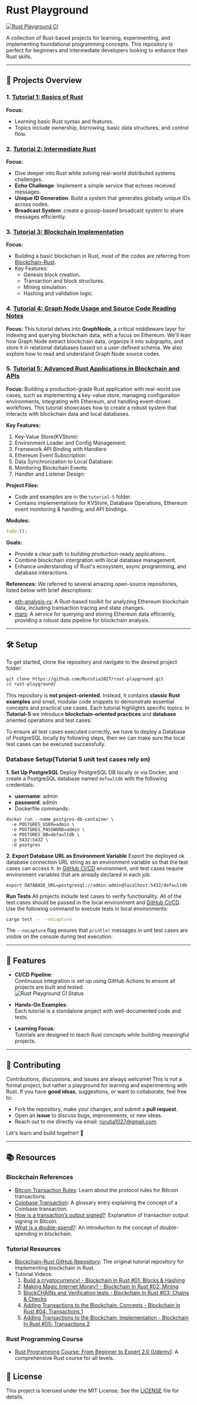 # Rust Playground

[![Rust Playground CI](https://github.com/Rurutia1027/rust-playground/actions/workflows/ci.yml/badge.svg)](https://github.com/Rurutia1027/rust-playground/actions/workflows/ci.yml)

A collection of Rust-based projects for learning, experimenting, and implementing foundational programming concepts. This repository is perfect for beginners and intermediate developers looking to enhance their Rust skills.

---

## 🚀 Projects Overview

### 1. [Tutorial 1: Basics of Rust](./tutorial-1/)

**Focus:**

- Learning basic Rust syntax and features.
- Topics include ownership, borrowing, basic data structures, and control flow.

### 2. [Tutorial 2: Intermediate Rust](./tutorial-2/)

**Focus:**

- Dive deeper into Rust while solving real-world distributed systems challenges.
- **Echo Challenge**: Implement a simple service that echoes received messages.
- **Unique ID Generation**: Build a system that generates globally unique IDs across nodes.
- **Broadcast System**: create a gossip-based broadcast system to share messages efficiently.

### 3. [Tutorial 3: Blockchain Implementation](./tutorial-3/)

**Focus:**

- Building a basic blockchain in Rust, most of the codes are referring from [Blockchain-Rust](https://github.com/GeekLaunch/blockchain-rust).
- Key Features:
  - Genesis block creation.
  - Transaction and block structures.
  - Mining simulation.
  - Hashing and validation logic.

### 4. [Tutorial 4: Graph Node Usage and Source Code Reading Notes](./tutorial-4/)

**Focus:**
This tutorial delves into **GraphNode**, a critical middleware layer for indexing and querying blockchain data, with a focus on Ethereum. We'll lean how Graph Node extract blockchain data, organize it into subgraphs, and store it in relational databases based on a user-defined schema. We also explore how to read and understand Graph Node source codes.

### 5. [Tutorial 5: Advanced Rust Applications in Blockchain and APIs](./tutorial-3/)

**Focus:**
Building a production-grade Rust application with real-world use cases, such as implementing a key-value store, managing configuraiton environments, integrating with Ethereum, and handling event-driven workflows. This tutorial showcases how to create a robust system that interacts with blockchain data and local databases.

**Key Features:**

1. Key-Value Store(KVStore):
2. Environment Loader and Config Management:
3. Framework API Binding with Handlers:
4. Ethereum Event Subscription:
5. Data Synchronization to Local Database:
6. Monitoring Blockchain Events:
7. Handler and Listener Design:

**Project Files:**

- Code and examples are in the `tutorial-5` folder.
- Contains implementations for KVStore, Database Operations, Ethereum event monitoring & handling, and API bindings.

**Modules:**

```rust
todo!();
```

**Goals:**

- Provide a clear path to building production-ready applications.
- Combine blockchain intergration with local database management.
- Enhance understanding of Rust's ecosystem, async programming, and database interactions.

**References:**
We referred to several amazing open-source repositories, listed below with brief descriptions:

- [eth-analysis-rs](https://github.com/ultrasoundmoney/eth-analysis-rs): A Rust-based toolkit for analyzing Ethereum blockchain data, including transaction tracing and state changes.
- [mars](https://github.com/deepeth/mars): A service for querying and storing Ethereum data efficiently, providing a robust data pipeline for blockchain analysis.

---

## 🛠️ Setup

To get started, clone the repository and navigate to the desired project folder:

```bash
git clone https://github.com/Rurutia1027/rust-playground.git
cd rust-playground/
```

This repository is **not project-oriented**. Instead, it contains **classic Rust examples** and small, modular code snippets to demonstrate essential concepts and practical use cases. 
Each tutorial highlights specific topics:
In **Tutorial-5** we introduce **blockchain-oriented practices** and **database** oriented operations and test cases: 

To ensure all test cases executed correctly, we have to deploy a Database of PostgreSQL locally by following steps, then we can make sure the local test cases can be executed successfully. 

###  Database Setup(Tutorial 5 unit test cases rely on)
**1. Set Up PostgreSQL**
Deploy PostgreSQL DB locally or via Docker, and create a PostgreSQL database named `defaultdb` with the following credentials: 
- **username**: admin 
- **password**: admin 
- Dockerfile commands:
  
```shell 
docker run --name postgres-db-container \
  -e POSTGRES_USER=admin \
  -e POSTGRES_PASSWORD=admin \
  -e POSTGRES_DB=defaultdb \
  -p 5432:5432 \
  -d postgres
```
  
**2. Export Database URL as Environment Variable**
Export the deployed ok database connection URL string as an environment variable so that the test cases can access it. 
In [GitHub CI/CD](.github/workflows/ci.yml) environment, unit test cases require environment variables that are already declared in each job. 

```shell
export DATABASE_URL=postgresql://admin:admin@localhost:5432/defaultdb
```

**Run Tests**
All projects include test cases to verify functionality. All of the test cases should be passed in the local environment and [GitHub CI/CD](https://github.com/Rurutia1027/rust-playground/actions). 
Use the following command to execute tests in local environments: 

```bash
cargo test -- --nocapture
```
The `--nocapture` flag ensures that `println!` messages in unit test cases are visible on the console during test execution.  

---

## 🌟 Features

- **CI/CD Pipeline**:  
  Continuous integration is set up using GitHub Actions to ensure all projects are built and tested.  
  ![Rust Playground CI Status](https://github.com/Rurutia1027/rust-playground/actions/workflows/ci.yml/badge.svg?branch=main)

- **Hands-On Examples**:  
  Each tutorial is a standalone project with well-documented code and tests.

- **Learning Focus**:  
  Tutorials are designed to teach Rust concepts while building meaningful projects.

---

## 📝 Contributing

Contributions, discussions, and issues are always welcome! This is not a formal project, but rather a playground for learning and experimenting with Rust.
If you have **good ideas**, suggestions, or want to collaborate, feel free to: 
- Fork the repository, make your changes, and submit a **pull request**.
- Open an **issue** to discuss bugs, improvements, or new ideas.
- Reach out to me directly via email: [rurutia1027@gmail.com](rurutia1027@gmail.com).

Let's learn and build together! 🚀

---

## 📚 Resources

### Blockchain References

- [Bitcoin Transaction Rules](https://en.bitcoin.it/wiki/Protocol_rules#tx_messages): Learn about the protocol rules for Bitcoin transactions.
- [Coinbase Transaction](https://bitcoin.org/en/glossary/coinbase): A glossary entry explaining the concept of a Coinbase transaction.
- [How is a transaction’s output signed?](https://bitcoin.stackexchange.com/q/45693): Explanation of transaction output signing in Bitcoin.
- [What is a double-spend?](https://bitcoin.stackexchange.com/q/4974): An introduction to the concept of double-spending in blockchain.

### Tutorial Resources

- [Blockchain-Rust GitHub Repository](https://github.com/GeekLaunch/blockchain-rust/): The original tutorial repository for implementing blockchain in Rust.
- Tutorial Videos:
  1. [Build a cryptocurrency! - Blockchain in Rust #01: Blocks & Hashing](https://www.youtube.com/watch?v=vJdT05zl6jk)
  2. [Making Magic Internet Money? - Blockchain In Rust #02: Mining](https://www.youtube.com/watch?v=PZGlYa-6U5U)
  3. [BlockCHAINs and Verification tests - Blockchain In Rust #03: Chains & Checks](https://www.youtube.com/watch?v=buYvuIPdwHU)
  4. [Adding Transactions to the Blockchain: Concepts - Blockchain in Rust #04: Transactions 1](https://youtu.be/-k1Yk9D_lU4?si=6Q7c71jlAEC1vz0e)
  5. [Adding Transactions to the Blockchain: Implementation - Blockchain In Rust #05: Transactions 2](https://youtu.be/1t4TXnB4Qj4?si=St1OkysJemWqdUzF)

### Rust Programming Course

- [Rust Programming Course: From Beginner to Expert 2.0 (Udemy)](https://www.udemy.com/share/1062Ck/): A comprehensive Rust course for all levels.

## 📄 License

This project is licensed under the MIT License. See the [LICENSE](./LICENSE) file for details.
